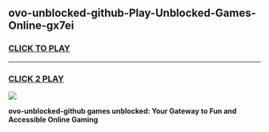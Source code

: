
## ovo-unblocked-github-Play-Unblocked-Games-Online-gx7ei
<h3>
<a href="https://premium76.site?title=ovo-unblocked-github&ref=25A">CLICK TO PLAY</a></h3>
<hr>

<h3>
<a href="https://premium76.site?title=ovo-unblocked-github&ref=25A">CLICK 2 PLAY</a>
  
</h3>

<a href="https://premium76.site?title=ovo-unblocked-github&ref=25A"><img src="https://clearcache.store/games.png"></a>


**ovo-unblocked-github games unblocked: Your Gateway to Fun and Accessible Online Gaming**
